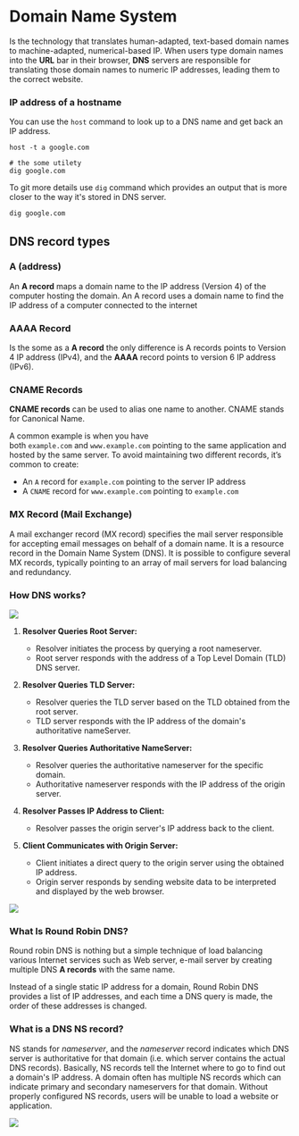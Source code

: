# Domain Name System

Is the technology that translates human-adapted, text-based domain names to machine-adapted, numerical-based IP. When users type domain names into the **URL** bar in their browser, **DNS** servers are responsible for translating those domain names to numeric IP addresses, leading them to the correct website.

### IP address of a hostname

You can use the `host` command to look up to a DNS name and get back an IP address.

```shell
host -t a google.com

# the some utilety
dig google.com
```

To git more details use `dig` command which provides an output that is more closer to the way it's stored in DNS server.

```sh
dig google.com
```

## DNS record types

### A (address)

An **A record** maps a domain name to the IP address (Version 4) of the computer hosting the domain. An A record uses a domain name to find the IP address of a computer connected to the internet
### AAAA Record

Is the some as a **A record** the only difference is A records points to Version 4 IP address (IPv4), and the **AAAA** record points to version 6 IP address (IPv6).

### CNAME Records

**CNAME records** can be used to alias one name to another. CNAME stands for Canonical Name.

A common example is when you have both `example.com` and `www.example.com` pointing to the same application and hosted by the same server. To avoid maintaining two different records, it’s common to create:

- An `A` record for `example.com` pointing to the server IP address
- A `CNAME` record for `www.example.com` pointing to `example.com`

### MX Record (Mail Exchange)

A mail exchanger record (MX record) specifies the mail server responsible for accepting email messages on behalf of a domain name. It is a resource record in the Domain Name System (DNS). It is possible to configure several MX records, typically pointing to an array of mail servers for load balancing and redundancy.

### How DNS works?

![](https://ucf37b03d18f023a412529a8e52b.previews.dropboxusercontent.com/p/thumb/ACJ0HyCWfAwn9oPtSDzeWpTUxrP0xRKa4yKR6Bij-s6ihX5AbVaiGJB2NJ33Q4pn74DTbkRBFFbKJ5ty7rJTbOXqZ2HXFsvVJwA1IOh8GeyC4ZCkOHAtvmqMEEV9OJaS9QzVS5Laga6d8NEHOXMa72rXaQnms6TY1gJqva9hHP9UcbgRB0fyAxMaY_ipkDccPzGojKDcaIGt87eurdFeBLrg2eYu-YppRXNRqEjd4-wNDrdDO8RSyvnPzriSn-s2q8a-vUhle5hd0MnRKc9y_PeieS6lVv26CQpcv-yj4h4J7giPmBd4zHJNXj1-X4b8eAr6j-lXpQWkuzwJT2zWmbg1N9OPK2wmpPvex04QswdcIq-zPS0dRpsacob3LL7yLl8/p.png)


1. **Resolver Queries Root Server:**
	- Resolver initiates the process by querying a root nameserver.
	- Root server responds with the address of a Top Level Domain (TLD) DNS server.

2. **Resolver Queries TLD Server:**
	- Resolver queries the TLD server based on the TLD obtained from the root server.
	- TLD server responds with the IP address of the domain's authoritative nameServer.

3. **Resolver Queries Authoritative NameServer:**
	- Resolver queries the authoritative nameserver for the specific domain.
	- Authoritative nameserver responds with the IP address of the origin server.

4. **Resolver Passes IP Address to Client:**
	- Resolver passes the origin server's IP address back to the client.

5. **Client Communicates with Origin Server:**
	- Client initiates a direct query to the origin server using the obtained IP address.
	- Origin server responds by sending website data to be interpreted and displayed by the web browser.
	
![](https://www.cloudns.net/blog/wp-content/uploads/2023/04/Authoritative-DNS-server-2048x1154.png)

### What Is Round Robin DNS?

Round robin DNS is nothing but a simple technique of load balancing various Internet services such as Web server, e-mail server by creating multiple DNS **A records** with the same name.

Instead of a single static IP address for a domain, Round Robin DNS provides a list of IP addresses, and each time a DNS query is made, the order of these addresses is changed.

### What is a DNS NS record?

NS stands for *nameserver*, and the *nameserver* record indicates which DNS server is authoritative for that domain (i.e. which server contains the actual DNS records). Basically, NS records tell the Internet where to go to find out a domain's IP address. A domain often has multiple NS records which can indicate primary and secondary nameservers for that domain. Without properly configured NS records, users will be unable to load a website or application.

![](https://obsidian.md/images/screenshot-1.0-hero-combo.png)